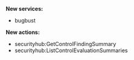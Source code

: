 **New services:**

- bugbust

**New actions:**

- securityhub:GetControlFindingSummary
- securityhub:ListControlEvaluationSummaries
